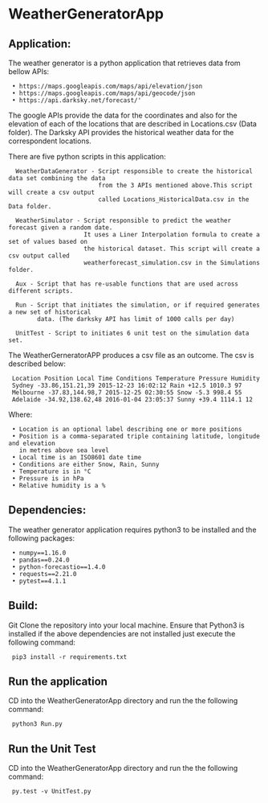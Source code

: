 # WeatherGeneratorApp

## Application:

The weather generator is a python application that retrieves data from bellow APIs: 

     • https://maps.googleapis.com/maps/api/elevation/json
     • https://maps.googleapis.com/maps/api/geocode/json
     • https://api.darksky.net/forecast/'

The google APIs provide the data for the coordinates and also for the elevation of each of the 
locations that are described in Locations.csv (Data folder). The Darksky API provides the historical 
weather data for the correspondent locations.

There are five python scripts in this application:

      WeatherDataGenerator - Script responsible to create the historical data set combining the data 
                             from the 3 APIs mentioned above.This script will create a csv output 
                             called Locations_HistoricalData.csv in the Data folder.

      WeatherSimulator - Script responsible to predict the weather forecast given a random date. 
                         It uses a Liner Interpolation formula to create a set of values based on 
                         the historical dataset. This script will create a csv output called 
                         weatherforecast_simulation.csv in the Simulations folder.

      Aux - Script that has re-usable functions that are used across different scripts.                     

      Run - Script that initiates the simulation, or if required generates a new set of historical 
            data. (The darksky API has limit of 1000 calls per day)

      UnitTest - Script to initiates 6 unit test on the simulation data set.   

The WeatherGerneratorAPP produces a csv file as an outcome. The csv is described below:

     Location Position Local Time Conditions Temperature Pressure Humidity
     Sydney -33.86,151.21,39 2015-12-23 16:02:12 Rain +12.5 1010.3 97
     Melbourne -37.83,144.98,7 2015-12-25 02:30:55 Snow -5.3 998.4 55
     Adelaide -34.92,138.62,48 2016-01-04 23:05:37 Sunny +39.4 1114.1 12

Where: 

     • Location is an optional label describing one or more positions
     • Position is a comma-separated triple containing latitude, longitude and elevation 
       in metres above sea level
     • Local time is an ISO8601 date time
     • Conditions are either Snow, Rain, Sunny
     • Temperature is in °C
     • Pressure is in hPa
     • Relative humidity is a %

## Dependencies:

The weather generator application requires python3 to be installed and the following packages:

     • numpy==1.16.0
     • pandas==0.24.0
     • python-forecastio==1.4.0
     • requests==2.21.0
     • pytest==4.1.1

## Build:

Git Clone the repository into your local machine. Ensure that Python3 is installed if the above 
dependencies are not installed just execute the following command:

     pip3 install -r requirements.txt

## Run the application

CD into the WeatherGeneratorApp directory and run the the following command:

     python3 Run.py

## Run the Unit Test

CD into the WeatherGeneratorApp directory and run the the following command:

     py.test -v UnitTest.py


